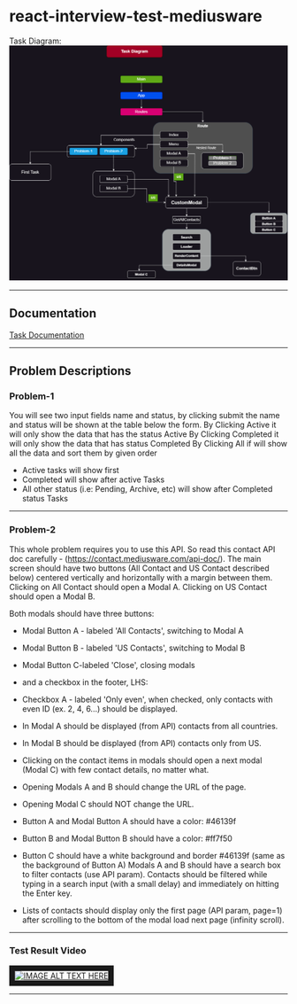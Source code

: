 # react-interview-test-mediusware

Task Diagram:
![Task Diagram][diagram]

[diagram]: https://github.com/shahadot786/react-interview-test-mediusware/blob/master/src/assets/img/diagram/React_Task_Diagram.png "Task Flow Diagram"

---

## Documentation

[Task Documentation](https://docs.google.com/document/d/1Y04001Lzr5ogyzg38WX9-6zfkHkLNnE-fn6rgdZu3Is/edit?usp=sharing "Documentation")

---

## Problem Descriptions

### Problem-1

You will see two input fields name and status, by clicking submit the name and status will be shown at the table below the form.
By Clicking Active it will only show the data that has the status Active
By Clicking Completed it will only show the data that has status Completed
By Clicking All if will show all the data and sort them by given order

- Active tasks will show first
- Completed will show after active Tasks
- All other status (i.e: Pending, Archive, etc) will show after Completed status Tasks

---

### Problem-2

This whole problem requires you to use this API. So read this contact API doc carefully - (https://contact.mediusware.com/api-doc/).
The main screen should have two buttons (All Contact and US Contact described below) centered vertically and horizontally with a margin between them.
Clicking on All Contact should open a Modal A. Clicking on US Contact should open a Modal B.

Both modals should have three buttons:

- Modal Button A - labeled 'All Contacts', switching to Modal A
- Modal Button B - labeled 'US Contacts', switching to Modal B
- Modal Button C-labeled 'Close', closing modals
- and a checkbox in the footer, LHS:

- Checkbox A - labeled 'Only even', when checked, only contacts with even ID (ex. 2, 4, 6...) should be displayed.

- In Modal A should be displayed (from API) contacts from all countries.
- In Modal B should be displayed (from API) contacts only from US.

- Clicking on the contact items in modals should open a next modal (Modal C) with few contact details, no matter what.
- Opening Modals A and B should change the URL of the page.
- Opening Modal C should NOT change the URL.

- Button A and Modal Button A should have a color: #46139f
- Button B and Modal Button B should have a color: #ff7f50

- Button C should have a white background and border #46139f (same as the background of Button A)
  Modals A and B should have a search box to filter contacts (use API param). Contacts should be filtered while typing in a search input (with a small delay) and immediately on hitting the Enter key.

- Lists of contacts should display only the first page (API param, page=1) after scrolling to the bottom of the modal load next page (infinity scroll).

---

### Test Result Video

<a href="http://www.youtube.com/watch?feature=player_embedded&v=nMcfwHfkqPU
" target="_blank"><img src="http://img.youtube.com/vi/nMcfwHfkqPU/0.jpg" 
alt="IMAGE ALT TEXT HERE" width="240" height="180" border="10" /></a>

---
